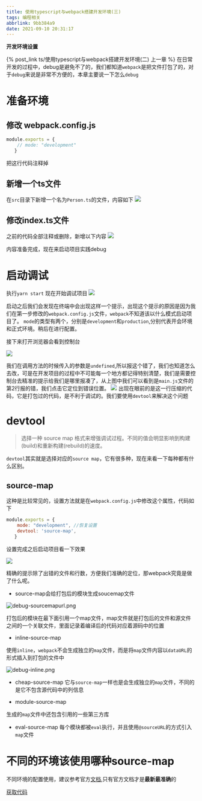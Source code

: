 ```yaml
---
title: 使用typescript与webpack搭建开发环境(三)
tags: 编程相关
abbrlink: 9bb384a9
date: 2021-09-10 20:31:17
---
```


**开发环境设置**

 {% post_link ts/使用typescript与webpack搭建开发环境(二) 上一章 %}
在日常开发的过程中，debug是避免不了的，我们都知道`webpack`是把文件打包了的，对于`debug`来说是非常不方便的，本章主要说一下怎么`debug`
# 准备环境
## 修改 webpack.config.js
```javascript
module.exports = {
    // mode: "development"
   }
```
把这行代码注释掉

## 新增一个ts文件
在`src`目录下新增一个名为`Person.ts`的文件，内容如下
![](https://img-blog.csdnimg.cn/img_convert/b922ae65ede35dd2b38ca147b3d50d98.png)
## 修改index.ts文件
之前的代码全部注释或删除，新增以下内容
![](https://img-blog.csdnimg.cn/img_convert/db9d0c53dd9f31f963331604d20430f1.png)

内容准备完成，现在来启动项目实践debug
# 启动调试

执行`yarn start` 现在开始调试项目
![](https://img-blog.csdnimg.cn/img_convert/6969296b6bc08265cb665320458de936.png)

启动之后我们会发现在终端中会出现这样一个提示，出现这个提示的原因是因为我们在第一步修改的`webpack.config.js`文件，`webpack`不知道该以什么模式启动项目了。
`mode`的类型有两个，分别是`development`和`production`,分别代表开会环境和正式环境。稍后在进行配置。

接下来打开浏览器会看到控制台

![](https://img-blog.csdnimg.cn/img_convert/e0c1755a8f3431461ec4b92db3d3cdea.png)

我们在调用方法的时候传入的参数是`undefined`,所以报这个错了，我们也知道怎么去改，可是在开发项目的过程中不可能每一个地方都记得特别清楚，我们是需要控制台去精准的提示给我们是哪里报凑了，从上图中我们可以看到是`main.js`文件的第2行报的错，我们点击它定位到错误位置。
![](https://img-blog.csdnimg.cn/img_convert/ce1dbd50a9adab2a2ee076cc8e41ea25.png)
出现在眼前的是这一行压缩的代码，它是打包过的代码，是不利于调试的。我们要使用`devtool`来解决这个问题
# devtool
>选择一种 source map 格式来增强调试过程。不同的值会明显影响到构建(build)和重新构建(rebuild)的速度。

`devtool`其实就是选择对应的`source map`，它有很多种，现在来看一下每种都有什么区别。
## source-map

这种是比较常见的，设置方法就是在`webpack.config.js`中修改这个属性，代码如下
```javascript
module.exports = {
    mode: "development", //恢复设置
    devtool: 'source-map',
   }
```
设置完成之后启动项目看一下效果

![](https://img-blog.csdnimg.cn/img_convert/88f50e2b3809c24b7b5d3b3746e5cf73.png)

精确的提示除了出错的文件和行数，方便我们准确的定位，那webpack究竟是做了什么呢。

* source-map会给打包后的模块生成soucemap文件

![debug-sourcemapurl.png](https://img-blog.csdnimg.cn/img_convert/9950d06b66251cb0753805ebf6d2a0f2.png)

打包后的模块在最下面引用一个map文件，map文件就是打包后的文件和源文件之间的一个关联文件，里面记录着编译后的代码对应着源码中的位置
* inline-source-map

 使用`inline`，`webpack`不会生成独立的`map`文件，而是将`map`文件内容以`dataURL`的形式插入到打包的文件中

![debug-inline.png](https://img-blog.csdnimg.cn/img_convert/f860fc745a8cb302f7d00111a37a12fb.png)
* cheap-source-map
它与`source-map`一样也是会生成独立的`map`文件，不同的是它不包含源代码中的列信息

* module-source-map

生成的`map`文件中还包含引用的一些第三方库
* eval-source-map
每个模块都被`eval`执行，并且使用`@sourceURL`的方式引入`map`文件
# 不同的环境该使用哪种source-map

不同环境的配置使用，建议参考官方[文档](https://webpack.js.org/configuration/devtool/#devtool),只有官方文档才是**最新最准确**的

[获取代码](https://github.com/xx996/webpack-ts-demo)